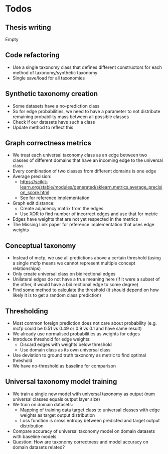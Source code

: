 # Todos

## Thesis writing

Empty

## Code refactoring

- Use a single taxonomy class that defines different constructors for each method of taxonomy/synthetic taxonomy
- Single save/load for all taxonomies

## Synthetic taxonomy creation

- Some datasets have a no-prediction class
- So for edge probabilities, we need to have a parameter to not distribute remaining probability mass between all possible classes
- Check if our datasets have such a class
- Update method to reflect this

## Graph correctness metrics

- We treat each universal taxonomy class as an edge between two classes of different domains that have an incoming edge to the universal class
- Every combination of two classes from different domains is one edge
- Average precision:
  - <https://scikit-learn.org/stable/modules/generated/sklearn.metrics.average_precision_score.html>
  - See for reference implementation
- Graph edit distance:
  - Create adjacency matrix from the edges
  - Use XOR to find number of incorrect edges and use that for metric
- Edges have weights that are not yet respected in the metrics
- The Missing Link paper for reference implementation that uses edge weights

## Conceptual taxonomy

- Instead of mcfp, we use all predictions above a certain threshold (using a single mcfp means we cannot represent multiple concept relationships)
- Only create universal class on bidirectional edges
- Unilateral edges do not have a true meaning here (if it were a subset of the other, it would have a bidirectional edge to some degree)
- Find some method to calculate the threshold (it should depend on how likely it is to get a random class prediction)

## Thresholding

- Most common foreign prediction does not care about probability (e.g. mcfp could be 0.51 vs 0.49 or 0.9 vs 0.1 and have same result)
- We already use normalised probabilities as weights for edges
- Introduce threshold for edge weights:
  - Discard edges with weights below threshold
  - Use domain class as its own universal class
- Use deviation to ground truth taxonomy as metric to find optimal threshold
- We have no-threshold as baseline for comparison

## Universal taxonomy model training

- We train a single new model with universal taxonomy as output (num universal classes equals output layer size)
- We train on domain datasets:
  - Mapping of training data target class to universal classes with edge weights as target output distribution
  - Loss function is cross entropy between predicted and target output distribution
- Compare accuracy of universal taxonomy model on domain datasets with baseline models
- Question: How are taxonomy correctness and model accuracy on domain datasets related?
